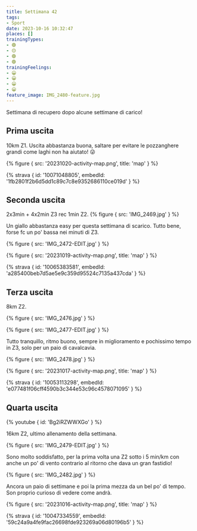 ```yaml
---
title: Settimana 42
tags:
- Sport
date: 2023-10-16 10:32:47
places: []
trainingTypes:
- 🟢
- 🟡
- 🟢
- 🟢
trainingFeelings:
- 😀
- 😀
- 😀
- 😀
feature_image: IMG_2480-feature.jpg
---
```


Settimana di recupero dopo alcune settimane di carico!
<!--more-->

## Prima uscita

10km Z1. Uscita abbastanza buona, saltare per evitare le pozzanghere grandi come laghi non ha aiutato! 😜

{% figure { src: '20231020-activity-map.png', title: 'map' } %}

{% strava { id: '10071048805', embedId: '1fb2801f2b6d5dd1c89c7c8e9352686110ce019d' } %}

## Seconda uscita
2x3min + 4x2min Z3 rec 1min Z2.
{% figure { src: 'IMG_2469.jpg' } %}

Un giallo abbastanza easy per questa settimana di scarico.
Tutto bene, forse fc un po' bassa nei minuti di Z3.

{% figure { src: 'IMG_2472-EDIT.jpg' } %}

{% figure { src: '20231019-activity-map.png', title: 'map' } %}

{% strava { id: '10065383581', embedId: 'a285400beb7d5ae5e9c359d95524c7135a437cda' } %}

## Terza uscita
8km Z2.

{% figure { src: 'IMG_2476.jpg' } %}

{% figure { src: 'IMG_2477-EDIT.jpg' } %}

Tutto tranquillo, ritmo buono, sempre in miglioramento e pochissimo tempo in Z3, solo per un paio di cavalcavia.

{% figure { src: 'IMG_2478.jpg' } %}


{% figure { src: '20231017-activity-map.png', title: 'map' } %}

{% strava { id: '10053113298', embedId: 'e077481f06cff4590b3c344e53c96c4578071095' } %}

## Quarta uscita

{% youtube { id: 'Bg2iRZWWXGo' } %}

16km Z2, ultimo allenamento della settimana.

{% figure { src: 'IMG_2479-EDIT.jpg' } %}

Sono molto soddisfatto, per la prima volta una Z2 sotto i 5 min/km con anche un po' di vento contrario al ritorno che dava un gran fastidio! 

{% figure { src: 'IMG_2482.jpg' } %}

Ancora un paio di settimane e poi la prima mezza da un bel po' di tempo. Son proprio curioso di vedere come andrà.


{% figure { src: '20231016-activity-map.png', title: 'map' } %}

{% strava { id: '10047334559', embedId: '59c24a9a4fe9fac26698fde923269a06d80196b5' } %}